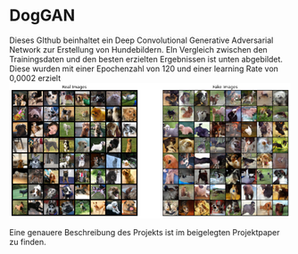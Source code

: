 # DogGAN
 Dieses GIthub beinhaltet ein Deep Convolutional Generative Adversarial Network zur Erstellung von Hundebildern. EIn Vergleich zwischen den Trainingsdaten und den besten erzielten Ergebnissen ist unten abgebildet. Diese wurden mit einer Epochenzahl von 120 und einer learning Rate von 0,0002 erzielt ![alt text](https://github.com/gerbklee/DogGAN/blob/main/Figures/e=%2012%20lr%20=%200.002.png?raw=true)
 
 Eine genauere Beschreibung des Projekts ist im beigelegten Projektpaper zu finden.
